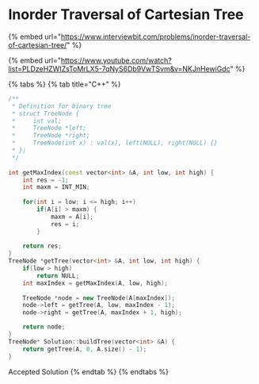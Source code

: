 # Inorder Traversal of Cartesian Tree

{% embed url="https://www.interviewbit.com/problems/inorder-traversal-of-cartesian-tree/" %}

{% embed url="https://www.youtube.com/watch?list=PLDzeHZWIZsToMrLX5-7qNyS6Db9VwTSvm&v=NKJnHewiGdc" %}

{% tabs %}
{% tab title="C++" %}
```cpp
/**
 * Definition for binary tree
 * struct TreeNode {
 *     int val;
 *     TreeNode *left;
 *     TreeNode *right;
 *     TreeNode(int x) : val(x), left(NULL), right(NULL) {}
 * };
 */
 
int getMaxIndex(const vector<int> &A, int low, int high) {
    int res = -1;
    int maxm = INT_MIN;
    
    for(int i = low; i <= high; i++) 
        if(A[i] > maxm) {
            maxm = A[i];
            res = i;
        }
        
    return res;
}
TreeNode *getTree(vector<int> &A, int low, int high) {
    if(low > high) 
        return NULL;
    int maxIndex = getMaxIndex(A, low, high);
    
    TreeNode *node = new TreeNode(A[maxIndex]);
    node->left = getTree(A, low, maxIndex - 1);
    node->right = getTree(A, maxIndex + 1, high);

    return node;
}
TreeNode* Solution::buildTree(vector<int> &A) {
    return getTree(A, 0, A.size() - 1);    
}
```

Accepted Solution
{% endtab %}
{% endtabs %}
